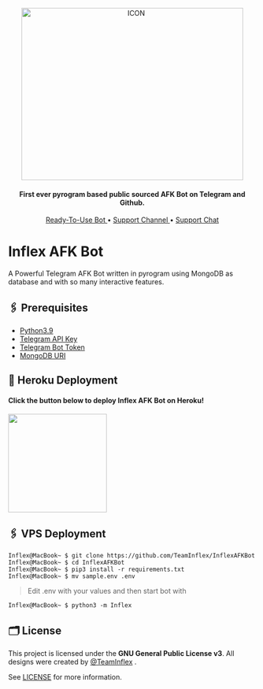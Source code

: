 <p align="center"><img src="https://te.legra.ph/file/4bfad317e459d36600d35.jpg" alt="ICON" width="450" height="350"/></p>

<h4 align="center">
    First ever pyrogram based public sourced AFK Bot on Telegram and Github.
</h4>
<p align="center">
    <a href="https://t.me/InflexAFKBot"> Ready-To-Use Bot </a> •
    <a href="https://t.me/InflexUpdates"> Support Channel </a> •
    <a href="https://t.me/InflexSupport"> Support Chat </a> 
</p>
    

# Inflex AFK Bot
A Powerful Telegram AFK Bot written in pyrogram using MongoDB as database and with so many interactive features.

## 🖇 Prerequisites

- [Python3.9](https://www.python.org/downloads/release/python-390/)
- [Telegram API Key](https://docs.pyrogram.org/intro/setup#api-keys)
- [Telegram Bot Token](https://t.me/botfather)
- [MongoDB URI](https://teams-inflex.gitbook.io/inflex-music-bot-docs/deployments/mongo-db)

## 🚀 Heroku Deployment

<h4>Click the button below to deploy Inflex AFK Bot on Heroku!</h4>    
<a href="https://dashboard.heroku.com/new?template=https://github.com/TeamInflex/InflexAFKBot"><img src="https://img.shields.io/badge/Deploy%20To%20Heroku-blueviolet?style=for-the-badge&logo=heroku" width="200""/></a>

## 🖇 VPS Deployment

```console
Inflex@MacBook~ $ git clone https://github.com/TeamInflex/InflexAFKBot
Inflex@MacBook~ $ cd InflexAFKBot
Inflex@MacBook~ $ pip3 install -r requirements.txt
Inflex@MacBook~ $ mv sample.env .env
```
> Edit .env with your values and then start bot with

```console
Inflex@MacBook~ $ python3 -m Inflex
```

## 🗂 License

This project is licensed under the **GNU General Public License v3**. All designs were created by [@TeamInflex](https://github.com/TeamInflex) .

See [LICENSE](LICENSE) for more information.
